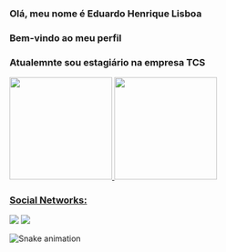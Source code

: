 ### Olá, meu nome é Eduardo Henrique Lisboa
### Bem-vindo ao meu perfil
### Atualemnte sou estagiário na empresa TCS

<div>
  <a href="https://github.com/Eduardo-Lisboa">
  <img height="180em" src="https://github-readme-stats.vercel.app/api/top-langs/?username=Eduardo-Lisboa&layout=compact&langs_count=7&theme=dracula"/>
  <img height="180em" src="https://github-readme-stats.vercel.app/api?username=Eduardo-Lisboa&show_icons=true&theme=dracula&include_all_commits=true&count_private=true"/>
</div>




### Social Networks:

<div>
  
  <a href="https://www.instagram.com/duuh_lisboa/" target="_blank"><img src="https://img.shields.io/badge/-Instagram-%23E4405F?style=for-the-badge&logo=instagram&logoColor=white" target="_blank"></a>
  <a href="https://www.linkedin.com/in/eduardo-henrique-lisboa-alves-077943a8/" target="_blank"><img src="https://img.shields.io/badge/-LinkedIn-%230077B5?style=for-the-badge&logo=linkedin&logoColor=white" target="_blank"></a>   
</div>

  ![Snake animation](https://github.com/wheslleyrimar/wheslleyrimar/blob/output/github-contribution-grid-snake.svg)
